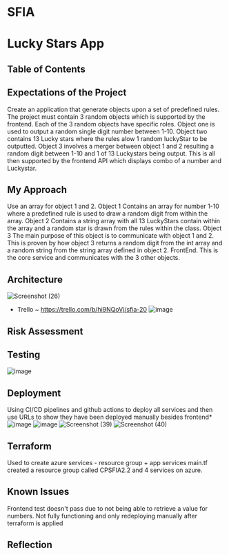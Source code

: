 # SFIA
# Lucky Stars App

## Table of Contents
## Expectations of the Project
Create an application that generate objects upon a set of predefined rules. The project must contain 3 random objects which is supported by the frontend. Each of the 3 random objects have specific roles. Object one is used to output a random single digit number between 1-10. Object two contains 13 Lucky stars where the rules alow 1 random luckyStar to be outputted. Object 3 involves a merger between object 1 and 2 resulting a random digit between 1-10 and 1 of 13 Luckystars being output. This is all then supported by the frontend API which displays combo of a number and Luckystar.
## My Approach
Use an array for object 1 and 2.
Object 1
Contains an array for number 1-10 where a predefined rule is used to draw a random digit from within the array.
Object 2
Contains a string array with all 13 LuckyStars contain within the array and a random star is drawn from the rules within the class.
Object 3
The main purpose of this object is to communicate with object 1 and 2. This is proven by how object 3 returns a random digit from the int array and a random string from the string array defined in object 2.
FrontEnd.
This is the core service and communicates with the 3 other objects.
## Architecture
![Screenshot (26)](https://user-images.githubusercontent.com/46994774/123090147-b921b200-d41f-11eb-914e-da55314af31e.png)

  * Trello ~ https://trello.com/b/hi9NQoVj/sfia-20
![image](https://user-images.githubusercontent.com/46994774/123221312-bb8b1700-d4c6-11eb-902d-c36cb6e1697c.png)

## Risk Assessment

## Testing
![image](https://user-images.githubusercontent.com/46994774/123221473-e5dcd480-d4c6-11eb-9ec2-f17ae6951c71.png)

## Deployment
Using CI/CD pipelines and github actions to deploy all services and then use URLs to show they have been deployed manually besides frontend*
![image](https://user-images.githubusercontent.com/46994774/123222020-70bdcf00-d4c7-11eb-9c8f-61a242e965f4.png)
![image](https://user-images.githubusercontent.com/46994774/123222071-7b786400-d4c7-11eb-9cc4-bfc6e871c7ea.png)
![Screenshot (39)](https://user-images.githubusercontent.com/46994774/123222130-88955300-d4c7-11eb-832c-ec23a0aa2e85.png)
![Screenshot (40)](https://user-images.githubusercontent.com/46994774/123222161-8fbc6100-d4c7-11eb-85fc-7a7979bc83b7.png)
## Terraform
Used to create azure services - resource group + app services
main.tf created a resource group called CPSFIA2.2 and 4 services on azure.
## Known Issues
Frontend test doesn't pass due to not being able to retrieve a value for numbers.
Not fully functioning and only redeploying manually after terraform is applied 

## Reflection

